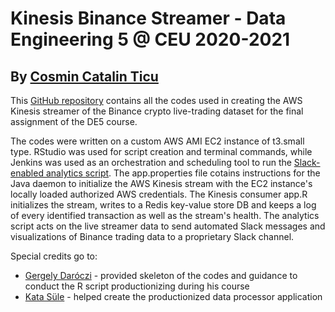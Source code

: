 # Kinesis Binance Streamer - Data Engineering 5 @ CEU 2020-2021

## By [Cosmin Catalin Ticu](https://github.com/cosmin-ticu)

This [GitHub repository](https://github.com/cosmin-ticu/kinesis-binance-streamer/) contains all the codes used in creating the AWS Kinesis streamer of the Binance crypto live-trading dataset for the final assignment of the DE5 course.

The codes were written on a custom AWS AMI EC2 instance of t3.small type. RStudio was used for script creation and terminal commands, while Jenkins was used as an orchestration and scheduling tool to run the [Slack-enabled analytics script](https://github.com/cosmin-ticu/kinesis-binance-streamer/blob/main/get_all_coins.R). The app.properties file cotains instructions for the Java daemon to initialize the AWS Kinesis stream with the EC2 instance's locally loaded authorized AWS credentials. The Kinesis consumer app.R initializes the stream, writes to a Redis key-value store DB and keeps a log of every identified transaction as well as the stream's health. The analytics script acts on the live streamer data to send automated Slack messages and visualizations of Binance trading data to a proprietary Slack channel.

Special credits go to:
* [Gergely Daróczi](https://github.com/daroczig) - provided skeleton of the codes and guidance to conduct the R script productionizing during his course
* [Kata Süle](https://github.com/sulekata) - helped create the productionized data processor application
